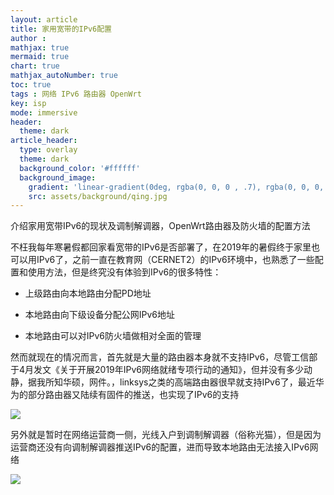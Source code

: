 ```yaml
---
layout: article
title: 家用宽带的IPv6配置
author :
mathjax: true
mermaid: true
chart: true
mathjax_autoNumber: true
toc: true
tags : 网络 IPv6 路由器 OpenWrt
key: isp
mode: immersive
header:
  theme: dark
article_header:
  type: overlay
  theme: dark
  background_color: '#ffffff'
  background_image:
    gradient: 'linear-gradient(0deg, rgba(0, 0, 0 , .7), rgba(0, 0, 0, .7))'
    src: assets/background/qing.jpg
---
```


介绍家用宽带IPv6的现状及调制解调器，OpenWrt路由器及防火墙的配置方法
<!--more-->
不枉我每年寒暑假都回家看宽带的IPv6是否部署了，在2019年的暑假终于家里也可以用IPv6了，之前一直在教育网（CERNET2）的IPv6环境中，也熟悉了一些配置和使用方法，但是终究没有体验到IPv6的很多特性：

- 上级路由向本地路由分配PD地址

- 本地路由向下级设备分配公网IPv6地址

- 本地路由可以对IPv6防火墙做相对全面的管理

然而就现在的情况而言，首先就是大量的路由器本身就不支持IPv6，尽管工信部于4月发文《关于开展2019年IPv6网络就绪专项行动的通知》，但并没有多少动静，据我所知华硕，网件。，linksys之类的高端路由器很早就支持IPv6了，最近华为的部分路由器又陆续有固件的推送，也实现了IPv6的支持

![](assets/background/ipv6_addr.png)

另外就是暂时在网络运营商一侧，光线入户到调制解调器（俗称光猫），但是因为运营商还没有向调制解调器推送IPv6的配置，进而导致本地路由无法接入IPv6网络

![](assets/background/modem.png)